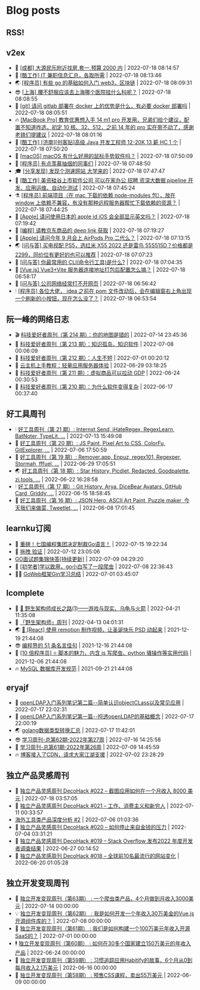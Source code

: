 # Blog posts
## RSS!



## v2ex

<!-- v2ex:START  -->
- 🫶 [[成都] 大源民乐附近找房,套一,预算 2000 内](https://www.v2ex.com/t/867037#reply0) | 2022-07-18 08:14:57 
- 🧰 [[酷工作] IT 兼职信息汇总，各取所需](https://www.v2ex.com/t/867036#reply0) | 2022-07-18 08:13:46 
- 🌏 [[程序员] 有些 go 的基础如何入门 web3，区块链](https://www.v2ex.com/t/867035#reply0) | 2022-07-18 08:09:31 
- 😎 [[上海] 腰不舒服应该去上海哪个医院挂什么科呢？](https://www.v2ex.com/t/867034#reply9) | 2022-07-18 08:08:55 
- 💂 [[git] 请问 gitlab 部署在 docker 上的优势是什么，有必要 docker 部署吗](https://www.v2ex.com/t/867033#reply1) | 2022-07-18 08:05:51 
- 🔥 [[MacBook Pro] 教育优惠想入手 14 m1 pro 开发用，兄弟们给个建议，配置不知道咋选，初定 10 核、32、512，之前 14 年的 pro 实在带不动了，感谢老铁们提建议](https://www.v2ex.com/t/867032#reply0) | 2022-07-18 08:01:16 
- 🦅 [[酷工作] [济南][创客贴]高级 Java 开发工程师 12-20K 13 薪 HC 1 个](https://www.v2ex.com/t/867029#reply1) | 2022-07-18 07:50:20 
- 🙉 [[macOS] macOS 有什么好用的鼠标手势软件吗？](https://www.v2ex.com/t/867028#reply4) | 2022-07-18 07:50:09 
- 💫 [[程序员] 有点羡慕抽烟的同事们](https://www.v2ex.com/t/867027#reply24) | 2022-07-18 07:48:50 
- 🎓 [[分享发现] 发现个测速网站 大学来的](https://www.v2ex.com/t/867026#reply2) | 2022-07-18 07:47:47 
- 🗽 [[酷工作] 美资硅谷上市软件公司 可以在家办公 招聘 资深大数据 pipeline 开发、应用运维、自动化测试](https://www.v2ex.com/t/867025#reply0) | 2022-07-18 07:45:24 
- ⚗️ [[程序员] 前端项目（在 mac 下载的依赖 node-modules 包），放在 window 上依赖不兼容，有没有那种远程服务器帮忙下载依赖的资源？](https://www.v2ex.com/t/867024#reply3) | 2022-07-18 07:44:25 
- 🦍 [[Apple] 请问使用日本的 apple id iOS 会全部显示英文吗？](https://www.v2ex.com/t/867022#reply2) | 2022-07-18 07:19:42 
- 🤩 [[编程] 请教京东商品的 deep link 获取](https://www.v2ex.com/t/867021#reply0) | 2022-07-18 07:19:27 
- 🙉 [[Apple] 请问今年 9 月会上 AirPods Pro 二代么？](https://www.v2ex.com/t/867018#reply2) | 2022-07-18 07:13:15 
- 🌏 [[问与答] 买电视配 PS5，选红米 X55 2022 还是雷鸟 55S515D？价格都是 2299，同价位有更好的也可以推荐](https://www.v2ex.com/t/867017#reply3) | 2022-07-18 07:07:23 
- 🐘 [[问与答] 你最常用的 CLI&lpar;命令行工具&rpar;是什么?](https://www.v2ex.com/t/867016#reply18) | 2022-07-18 07:04:35 
- 🧰 [[Vue.js] Vue3+Vite 服务器连接地址打包后配置怎么搞？](https://www.v2ex.com/t/867015#reply11) | 2022-07-18 06:58:17 
- 💃 [[问与答] 公司网络经常打不开网页](https://www.v2ex.com/t/867014#reply2) | 2022-07-18 06:56:42 
- 🕯 [[程序员] 各位大佬， idea 之前在 pom 文件改动后，会在编辑窗右上角出现一个刷新的小按钮，现在怎么没了？](https://www.v2ex.com/t/867013#reply1) | 2022-07-18 06:53:54 <!-- v2ex:END -->

## 阮一峰的网络日志

<!-- ruanyf:START -->
- 🎬 [科技爱好者周刊（第 214 期）：你的地图是错的](http://www.ruanyifeng.com/blog/2022/07/weekly-issue-214.html) | 2022-07-14 23:45:36 
- 💄 [科技爱好者周刊（第 213 期）：知识孤岛，知识软件](http://www.ruanyifeng.com/blog/2022/07/weekly-issue-213.html) | 2022-07-08 00:06:09 
- 🐎 [科技爱好者周刊（第 212 期）：人生不短](http://www.ruanyifeng.com/blog/2022/07/weekly-issue-212.html) | 2022-07-01 00:20:12 
- 🤔 [云主机上手教程：轻量应用服务器体验](http://www.ruanyifeng.com/blog/2022/06/cloud-server-getting-started-tutorial.html) | 2022-06-29 03:18:25 
- 🧠 [科技爱好者周刊（第 211 期）：虚拟商品可以拉动 GDP](http://www.ruanyifeng.com/blog/2022/06/weekly-issue-211.html) | 2022-06-24 00:30:53 
- 🎃 [科技爱好者周刊（第 210 期）：为什么软件变得复杂](http://www.ruanyifeng.com/blog/2022/06/weekly-issue-210.html) | 2022-06-17 00:37:40 <!-- ruanyf:END -->

## 好工具周刊

<!-- bestxtools:START -->
- 🕯 [好工具周刊（第 21 期）: Internxt Send, iHateRegex, RegexLearn, BatNoter, TypeLit, ...](https://discuss-cn.bestxtools.com/d/58/1) | 2022-07-13 15:49:08 
- 🦩 [好工具周刊（第 20 期）: JS Paint, Pixel Art to CSS, ColorFu, GitExplorer, ...](https://discuss-cn.bestxtools.com/d/57/1) | 2022-07-06 17:50:59 
- 🦄 [好工具周刊（第 19 期）: Remover.app, Enpuz, regex101, Regexper, Stormah, fffuel, ...](https://discuss-cn.bestxtools.com/d/56/1) | 2022-06-29 17:05:51 
- 🌏 [好工具周刊（第 18 期）: Star History, Picdiet, Redacted, Goodpalette, zi.tools, ...](https://discuss-cn.bestxtools.com/d/47/1) | 2022-06-22 16:28:58 
- 🕯 [好工具周刊（第 17 期）: Git History, Arya, DiceBear Avatars, GitHub Card, Griddy, ...](https://discuss-cn.bestxtools.com/d/43/1) | 2022-06-15 18:58:45 
- 📝 [好工具周刊（第 16 期）: JSON Hero, ASCII Art Paint, Puzzle maker, 今天我们来做菜, Tweetlet, ...](https://discuss-cn.bestxtools.com/d/42/1) | 2022-06-08 17:01:45 <!-- bestxtools:END -->


## learnku订阅

<!-- learnku:START -->
- 🦅 [重磅！七国编程集团决定制裁Go语言！](https://learnku.com/articles/69766) | 2022-07-15 19:22:34 
- 🦅 [拖拽 验证](https://learnku.com/articles/69652) | 2022-07-12 23:05:06 
-  [GO面试题集锦快答[持续更新]](https://learnku.com/articles/69250) | 2022-07-09 04:29:20 
- 🌈 [[初学者]学以致用，go小白写了一段爬虫](https://learnku.com/go/t/69522) | 2022-07-08 22:36:43 
- 🧑‍🏫 [GoWeb框架Gin学习总结](https://learnku.com/articles/69259) | 2022-07-01 03:45:07 <!-- learnku:END -->



## lcomplete

<!-- lcomplete:START -->
- 🫶 [🐒 野生架构师成长之路&lpar;1&rpar;——游戏与现实、乌龟与火箭](http://codelc.com/post/growup/s01/) | 2022-04-21 11:35:08 
- 🧰 [「野生架构师」周刊](http://codelc.com/post/essay/%E9%87%8E%E7%94%9F%E6%9E%B6%E6%9E%84%E5%B8%88%E5%91%A8%E5%88%8A%E4%BB%8B%E7%BB%8D/) | 2022-04-13 04:01:31 
- 🌏 [🎄 [React] 使用 remotion 制作视频，让圣诞快乐 PSD 动起来](http://codelc.com/post/dev/js/remotion/) | 2021-12-19 21:44:08 
- 😎 [编程界的 51 条名言佳句](http://codelc.com/post/dev/thinking/quotes/) | 2021-12-16 21:44:08 
- 💂 [[10 倍程序员] ⭐ 脚本的魅力，内含 js 写爬虫、python 骚操作等实用代码](http://codelc.com/post/dev/10x/script/) | 2021-12-06 21:44:08 
- 🔥 [MySQL 数据库开发规范](http://codelc.com/post/dev/db/mysql_standard/) | 2021-09-21 21:44:08 <!-- lcomplete:END -->

## eryajf

<!-- eryajf:START -->
- 🫶 [openLDAP入门系列笔记第二篇--简单认识objectCLass以及常见应用](https://wiki.eryajf.net/pages/ea10fa/) | 2022-07-17 22:02:31 
- 🧰 [openLDAP入门系列笔记第一篇--捋透openLDAP的基础概念](https://wiki.eryajf.net/pages/aa0651/) | 2022-07-17 22:00:19 
- 🌏 [golang数据类型转换汇总](https://wiki.eryajf.net/pages/33a476/) | 2022-07-17 11:42:01 
- 😎 [学习周刊-总第62期-2022年第27周](https://wiki.eryajf.net/pages/4a06ab/) | 2022-07-16 14:25:58 
- 💂 [学习周刊-总第61期-2022年第26周](https://wiki.eryajf.net/pages/703307/) | 2022-07-09 14:45:59 
- 🔥 [博客接入了CDN，请求大家江湖支援](https://wiki.eryajf.net/pages/5f559d/) | 2022-07-02 23:28:29 <!-- eryajf:END -->



## 独立产品灵感周刊

<!-- DecoHack:START -->
- 🦣 [独立产品灵感周刊 DecoHack #022 – 截图应用如何在一个月收入 8000 美元](https://www.decohack.com/Post/774) | 2022-07-18 03:57:05 
- 🤡 [独立产品灵感周刊 DecoHack #021 – 工作、消费主义和新穷人](https://www.decohack.com/Post/753) | 2022-07-11 00:33:57 
-  [海外工具类产品深度分析 #2](https://www.decohack.com/Post/746) | 2022-07-06 01:03:36 
- 🐲 [独立产品灵感周刊 DecoHack #020 – 如何停止来自金钱的压力](https://www.decohack.com/Post/728) | 2022-07-04 03:31:21 
- 🦅 [独立产品灵感周刊 DecoHack #019 – Stack Overflow 发布2022 年度开发者调查结果](https://www.decohack.com/Post/699) | 2022-06-27 00:14:52 
- 🧰 [独立产品灵感周刊 DecoHack #018 – 全球前10名最流行的网站变化](https://www.decohack.com/Post/680) | 2022-06-20 01:05:28 <!-- DecoHack:END -->

## 独立开发变现周刊

<!-- easyindie:START -->
- 💂 [独立开发变现周刊（第63期） : 一个爬虫类产品，4个月做到月收入3000美元](https://www.ezindie.com/weekly/issue-63) | 2022-07-14 00:00:00 
- 💡 [独立开发变现周刊（第62期） : 我是如何开发一个年收入30万美金的Vue.js开源组件库的？](https://www.ezindie.com/weekly/issue-62) | 2022-07-08 00:00:00 
- 🌋 [独立开发变现周刊（第61期） : 我们是如何构建一个100万美元年收入开源SaaS的？](https://www.ezindie.com/weekly/issue-61) | 2022-07-01 00:00:00 
- 🕴 [独立开发变现周刊（第60期） : 如何在30多个国家建立150万美元的年收入产品](https://www.ezindie.com/weekly/issue-60) | 2022-06-24 00:00:00 
- 🎊 [独立开发变现周刊（第59期） : 习惯追踪应用Habitify的故事，6个月从0到每月收入2.1万美元](https://www.ezindie.com/weekly/issue-59) | 2022-06-16 00:00:00 
- 🤔 [独立开发变现周刊（第58期） : 预售CSS课程，卖出55万美元](https://www.ezindie.com/weekly/issue-58) | 2022-06-09 00:00:00 <!-- easyindie:END -->



